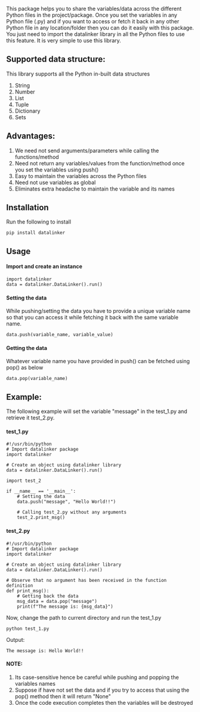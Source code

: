 This package helps you to share the variables/data across the different Python files in the project/package. Once you set the variables in any Python file (.py) and if you want to access or fetch it back in any other Python file in any location/folder then you can do it easily with this package. You just need to import the datalinker library in all the Python files to use this feature. It is very simple to use this library.

## Supported data structure:
This library supports all the Python in-built data structures
1. String
2. Number
3. List
4. Tuple
5. Dictionary
6. Sets

## Advantages:
1. We need not send arguments/parameters while calling the functions/method
2. Need not return any variables/values from the function/method once you set the variables using push()
3. Easy to maintain the variables across the Python files
4. Need not use variables as global
5. Eliminates extra headache to maintain the variable and its names

## Installation
Run the following to install
```
pip install datalinker
```

## Usage
#### Import and create an instance
```
import datalinker
data = datalinker.DataLinker().run()
```

#### Setting the data
While pushing/setting the data you have to provide a unique variable name so that you can access it while fetching it back with the same variable name.
```
data.push(variable_name, variable_value)
```

#### Getting the data
Whatever variable name you have provided in push() can be fetched using pop() as below
```
data.pop(variable_name)
```

## Example:
The following example will set the variable "message" in the test_1.py and retrieve it test_2.py.

#### test_1.py
```
#!/usr/bin/python
# Import datalinker package
import datalinker

# Create an object using datalinker library
data = datalinker.DataLinker().run()

import test_2

if __name__ == '__main__':
	# Setting the data
	data.push("message", "Hello World!!")

	# Calling test_2.py without any arguments
	test_2.print_msg()
```

#### test_2.py
```
#!/usr/bin/python
# Import datalinker package
import datalinker

# Create an object using datalinker library
data = datalinker.DataLinker().run()

# Observe that no argument has been received in the function definition
def print_msg():
    # Getting back the data
    msg_data = data.pop("message")
    print(f"The message is: {msg_data}")
```
Now, change the path to current directory and run the test_1.py
```
python test_1.py
```
Output:
```
The message is: Hello World!!
```

#### NOTE:
1. Its case-sensitive hence be careful while pushing and popping the variables names
2. Suppose if have not set the data and if you try to access that using the pop() method then it will return "None"
3. Once the code execution completes then the variables will be destroyed